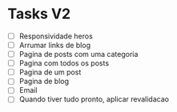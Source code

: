 # Tasks V2

- [ ] Responsividade heros
- [ ] Arrumar links de blog
- [ ] Pagina de posts com uma categoria
- [ ] Pagina com todos os posts
- [ ] Pagina de um post
- [ ] Pagina de blog
- [ ] Email
- [ ] Quando tiver tudo pronto, aplicar revalidacao

<!-- # Tasks

- [X] Trocar descriçao do footer por informaçoes do escritorio.
- [X] Descentralizar heros no mobile.
- [X] Destaque que eles trabalham remoto tambem.
- [X] Remover parcerias de relatos
- [X] Numa area especifica, padronizar o texto de como agimos
- [X] Numa area especifica, melhorar o link de contato
- [X] Padronizar CTA, com a cor primaria e link do wpp
- [X] No card de relato, botar problema no lugar do ramo da loja
- [X] Copiar relatos da home da apperize
- [X] Trocar equipe por advogados na navbar
- [X] Hero da pagina de advogados vai ter so uma frase de efeito
- [X] Arrumar conteudo de cada CTA
- [X] Posts recentes na tela inicial.
- [X] Melhorar UI da post horizontal
- [X] Mostrar apenas a categoria principal no componente de post post
- [X] Otimizar pagina de todas areas de atuaçao.
- [ ] Numa area especifica, checklist de serviços
- [ ] Post mais recentes section.
- [ ] Envio de email.
- [ ] Arrumar SEO de cada pagina
- [ ] Pagina de equipe

## Paginas

- [ ] Blog
- [ ] Post especifico (Thomsom)
- [ ] Post por categoria -->
